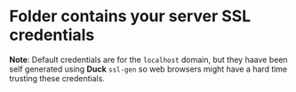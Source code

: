 # Folder contains your server SSL credentials
**Note**: Default credentials are for the `localhost` domain, but they haave been self generated using **Duck** `ssl-gen` so web browsers might have a hard time trusting these credentials.
